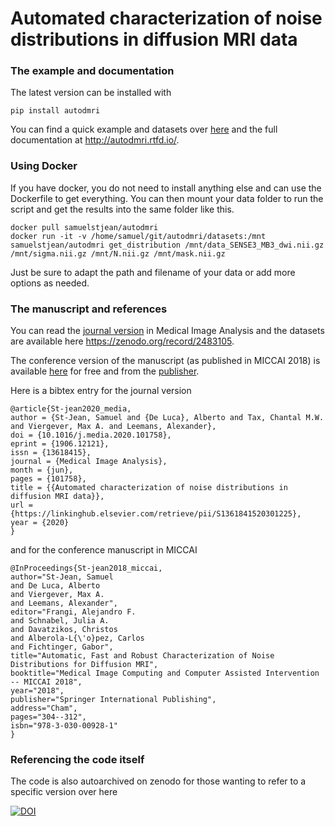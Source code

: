 # Automated characterization of noise distributions in diffusion MRI data

[miccai]: https://arxiv.org/abs/1805.12071
[miccai_publisher]: https://link.springer.com/chapter/10.1007%2F978-3-030-00928-1_35
[media]: https://www.sciencedirect.com/science/article/pii/S1361841520301225

###  The example and documentation

The latest version can be installed with
~~~
pip install autodmri
~~~

You can find a quick example and datasets over [here](example) and the full documentation at http://autodmri.rtfd.io/.

### Using Docker

If you have docker, you do not need to install anything else and can use the Dockerfile to get everything.
You can then mount your data folder to run the script and get the results into the same folder like this.

~~~
docker pull samuelstjean/autodmri
docker run -it -v /home/samuel/git/autodmri/datasets:/mnt samuelstjean/autodmri get_distribution /mnt/data_SENSE3_MB3_dwi.nii.gz /mnt/sigma.nii.gz /mnt/N.nii.gz /mnt/mask.nii.gz
~~~

Just be sure to adapt the path and filename of your data or add more options as needed.


###  The manuscript and references

You can read the [journal version][media] in Medical Image Analysis and the datasets are available here https://zenodo.org/record/2483105.

The conference version of the manuscript (as published in MICCAI 2018) is available [here][miccai] for free
and from the [publisher][miccai_publisher].

Here is a bibtex entry for the journal version

~~~
@article{St-jean2020_media,
author = {St-Jean, Samuel and {De Luca}, Alberto and Tax, Chantal M.W. and Viergever, Max A. and Leemans, Alexander},
doi = {10.1016/j.media.2020.101758},
eprint = {1906.12121},
issn = {13618415},
journal = {Medical Image Analysis},
month = {jun},
pages = {101758},
title = {{Automated characterization of noise distributions in diffusion MRI data}},
url = {https://linkinghub.elsevier.com/retrieve/pii/S1361841520301225},
year = {2020}
}
~~~

and for the conference manuscript in MICCAI

~~~
@InProceedings{St-jean2018_miccai,
author="St-Jean, Samuel
and De Luca, Alberto
and Viergever, Max A.
and Leemans, Alexander",
editor="Frangi, Alejandro F.
and Schnabel, Julia A.
and Davatzikos, Christos
and Alberola-L{\'o}pez, Carlos
and Fichtinger, Gabor",
title="Automatic, Fast and Robust Characterization of Noise Distributions for Diffusion MRI",
booktitle="Medical Image Computing and Computer Assisted Intervention -- MICCAI 2018",
year="2018",
publisher="Springer International Publishing",
address="Cham",
pages="304--312",
isbn="978-3-030-00928-1"
}
~~~


###  Referencing the code itself

The code is also autoarchived on zenodo for those wanting to refer to a specific version over here

[![DOI](https://zenodo.org/badge/DOI/10.5281/zenodo.3339157.svg)](https://doi.org/10.5281/zenodo.3339157)
